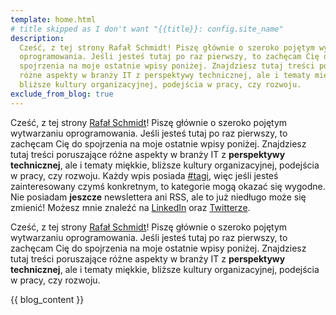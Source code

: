 ```yaml
---
template: home.html
# title skipped as I don't want "{{title}}: config.site_name"
description:
  Cześć, z tej strony Rafał Schmidt! Piszę głównie o szeroko pojętym wytwarzaniu
  oprogramowania. Jeśli jesteś tutaj po raz pierwszy, to zachęcam Cię do
  spojrzenia na moje ostatnie wpisy poniżej. Znajdziesz tutaj treści poruszające
  różne aspekty w branży IT z perspektywy technicznej, ale i tematy miękkie,
  bliższe kultury organizacyjnej, podejścia w pracy, czy rozwoju.
exclude_from_blog: true
---
```


<!-- markdownlint-disable -->
<div class="welcome desktop" markdown="1">
<!-- markdownlint-restore -->

Cześć, z tej strony [Rafał Schmidt](o-mnie.md)! Piszę głównie o szeroko pojętym
wytwarzaniu oprogramowania. Jeśli jesteś tutaj po raz pierwszy, to zachęcam Cię
do spojrzenia na moje ostatnie wpisy poniżej. Znajdziesz tutaj treści
poruszające różne aspekty w branży IT z **perspektywy technicznej**, ale i
tematy miękkie, bliższe kultury organizacyjnej, podejścia w pracy, czy rozwoju.
Każdy wpis posiada [#tagi](tagi.md), więc jeśli jesteś zainteresowany czymś
konkretnym, to kategorie mogą okazać się wygodne. Nie posiadam **jeszcze**
newslettera ani RSS, ale to już niedługo może się zmienić! Możesz mnie znaleźć
na [LinkedIn](https://www.linkedin.com/in/rafalschmidt/) oraz
[Twitterze](https://twitter.com/rafalschmidt97).

<!-- markdownlint-disable -->
</div>
<!-- markdownlint-restore -->

<!-- markdownlint-disable -->
<div class="welcome mobile" markdown="1">
<!-- markdownlint-restore -->

Cześć, z tej strony [Rafał Schmidt](o-mnie.md)! Piszę głównie o szeroko pojętym
wytwarzaniu oprogramowania. Jeśli jesteś tutaj po raz pierwszy, to zachęcam Cię
do spojrzenia na moje ostatnie wpisy poniżej. Znajdziesz tutaj treści
poruszające różne aspekty w branży IT z **perspektywy technicznej**, ale i
tematy miękkie, bliższe kultury organizacyjnej, podejścia w pracy, czy rozwoju.

<!-- markdownlint-disable -->
</div>
<!-- markdownlint-restore -->

<!-- TODO: couldn't manage to move it to .html so that I've added padding to welcome -->

{{ blog_content }}
